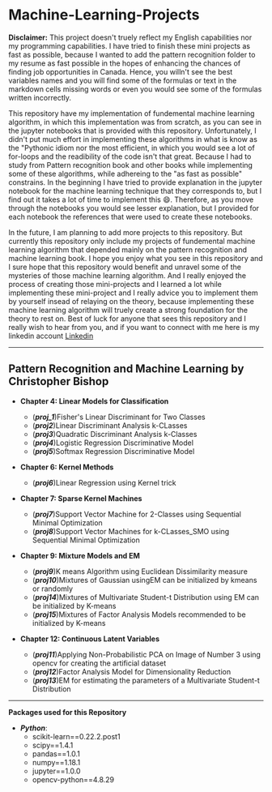 # Machine-Learning-Projects

**Disclaimer:** This project doesn't truely reflect my English capabilities nor my programming capabilities. I have tried to finish these mini projects as fast as possible, because I wanted to add the pattern recognition folder to my resume as fast possible in the hopes of enhancing the chances of finding job opportunities in Canada. Hence, you willn't see the best variables names and you will find some of the formulas or text in the markdown cells missing words or even you would see some of the formulas written incorrectly. 

This repository have my implementation of fundemental machine learning algorithm, in which this implementation was from scratch, as you can see in the jupyter notebooks that is provided with this repository. Unfortunately, I didn't put much effort in implementing these algorithms in what is know as the "Pythonic idiom nor the most efficient, in which you would see a lot of for-loops and the readibility of the code isn't that great. Because I had to study from Pattern recognition book and other books while implementing some of these algorithms, while adhereing to the "as fast as possible" constrains. In the beginning I have tried to provide explanation in the jupyter notebook for the machine learning technique that they corresponds to, but I find out it takes a lot of time to implement this :smile:. Therefore, as you move through the notebooks you would see lesser explanation, but I provided for each notebook the references that were used to create these notebooks.

In the future, I am planning to add more projects to this repository. But currently this repository only include my projects of fundemental machine learning algorithm that depended mainly on the pattern recognition and machine learning book. I hope you enjoy what you see in this repository and I sure hope that this repository would benefit and unravel some of the mysteries of those machine learning algorithm. And I really enjoyed the process of creating those mini-projects and I learned a lot while implementing these mini-project and I really advice you to implement them by yourself insead of relaying on the theory, because implementing these machine learning algorithm will truely create a strong foundation for the theory to rest on. Best of luck for anyone that sees this repository and I really wish to hear from you, and if you want to connect with me here is my linkedin account [Linkedin](https://www.linkedin.com/in/rashidalazzoni/)

--------------------------------------------------------------------------------------------------------
## Pattern Recognition and Machine Learning by Christopher Bishop

   * **Chapter 4: Linear Models for Classification**
       * (***proj_1***)Fisher's Linear Discriminant for Two Classes
       * (***proj2***)Linear Discriminant Analysis k-CLasses
       * (***proj3***)Quadratic Discriminant Analysis k-Classes
       * (***proj4***)Logistic Regression Discriminative Model
       * (***proj5***)Softmax Regression Discriminative Model
       
   * **Chapter 6: Kernel Methods**
      * (***proj6***)Linear Regression using Kernel trick
      
   * **Chapter 7: Sparse Kernel Machines**
      * (***proj7***)Support Vector Machine for 2-Classes using Sequential Minimal Optimization
      * (***proj8***)Support Vector Machines for k-CLasses_SMO using Sequential Minimal Optimization
      
   * **Chapter 9: Mixture Models and EM**
      * (***proj9***)K means Algorithm using Euclidean Dissimilarity measure
      * (***proj10***)Mixtures of Gaussian usingEM can be initialized by kmeans or randomly
      * (***proj14***)Mixtures of Multivariate Student-t Distribution using EM can be initialized by K-means
      * (***proj15***)Mixtures of Factor Analysis Models recommended to be initialized by K-means
      
   * **Chapter 12: Continuous Latent Variables**
      * (***proj11***)Applying Non-Probabilistic PCA on Image of Number 3 using opencv for creating the artificial dataset
      * (***proj12***)Factor Analysis Model for Dimensionality Reduction
      * (***proj13***)EM for estimating the parameters of a Multivariate Student-t Distribution
    
--------------------------------------------------------------------------------------------------------
**Packages used for this Repository**
  * ***Python***:
    * scikit-learn==0.22.2.post1
    * scipy==1.4.1
    * pandas==1.0.1
    * numpy==1.18.1
    * jupyter==1.0.0
    * opencv-python==4.8.29    
